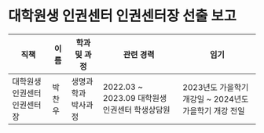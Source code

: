 대학원생 인권센터 인권센터장 선출 보고
===

| 직책 | 이름 | 학과 및 과정 | 관련 경력 | 임기 |
|---|---|---|---|---|
| 대학원생 인권센터 인권센터장 | 박찬우 | 생명과학과 박사과정 | 2022.03 \~ 2023.09 대학원생 인권센터 학생상담원 | 2023년도 가을학기 개강일 \~ 2024년도 가을학기 개강 전일 |
